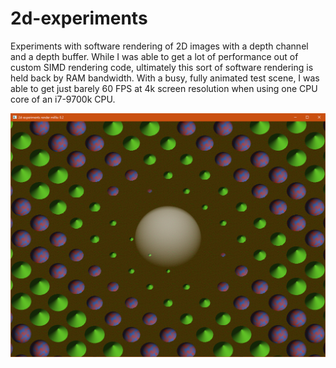 # 2d-experiments

Experiments with software rendering of 2D images with a depth channel and a depth buffer.
While I was able to get a lot of performance out of custom SIMD rendering code, ultimately this sort of software rendering is held back by RAM bandwidth.
With a busy, fully animated test scene, I was able to get just barely 60 FPS at 4k screen resolution when using one CPU core of an i7-9700k CPU.

![still screenshot](screenshots/still-01.png)
